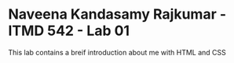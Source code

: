 # Naveena Kandasamy Rajkumar - ITMD 542 - Lab 01

  This lab contains a breif introduction about me with HTML and CSS
